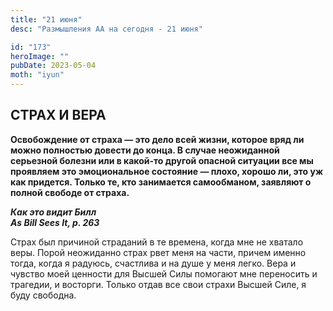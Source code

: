 ```yaml
---
title: "21 июня"
desc: "Размышления АА на сегодня - 21 июня"

id: "173"
heroImage: ""
pubDate: 2023-05-04
moth: "iyun"
---
```


## СТРАХ И ВЕРА

**Освобождение от страха — это дело всей жизни, которое вряд ли можно
полностью довести до конца. В случае неожиданной серьезной болезни или в
какой-то другой опасной ситуации все мы проявляем это эмоциональное состояние
— плохо, хорошо ли, это уж как придется. Только те, кто занимается
самообманом, заявляют о полной свободе от страха.**

**_Как это видит Билл  
As Bill Sees It, p. 263_**

Страх был причиной страданий в те времена, когда мне не хватало веры. Порой
неожиданно страх рвет меня на части, причем именно тогда, когда я радуюсь,
счастлива и на душе у меня легко. Вера и чувство моей ценности для Высшей Силы
помогают мне переносить и трагедии, и восторги. Только отдав все свои страхи
Высшей Силе, я буду свободна.
